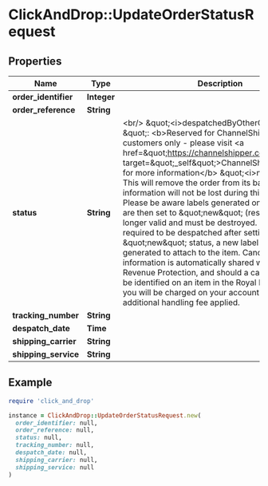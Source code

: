 # ClickAndDrop::UpdateOrderStatusRequest

## Properties

| Name | Type | Description | Notes |
| ---- | ---- | ----------- | ----- |
| **order_identifier** | **Integer** |  | [optional] |
| **order_reference** | **String** |  | [optional] |
| **status** | **String** | &lt;br/&gt; \&quot;&lt;i&gt;despatchedByOtherCourier&lt;/i&gt; \&quot;: &lt;b&gt;Reserved for ChannelShipper customers only - please visit  &lt;a href&#x3D;\&quot;https://channelshipper.com/\&quot; target&#x3D;\&quot;_self\&quot;&gt;ChannelShipper.com&lt;/a&gt; for more information&lt;/b&gt;  \&quot;&lt;i&gt;new&lt;/i&gt; \&quot;: This will remove the order from its batch. Order information will not be lost during this process.  Please be aware labels generated on orders which are then set to \&quot;new\&quot; (reset) are no longer valid  and must be destroyed. If the order is required to be despatched after setting to \&quot;new\&quot; status, a new  label must be generated to attach to the item.  Cancelled label information is automatically shared with Royal Mail Revenue Protection, and should a  cancelled label be identified on an item in the Royal Mail Network, you will be charged on your account  and an additional handling fee applied.  | [optional] |
| **tracking_number** | **String** |  | [optional] |
| **despatch_date** | **Time** |  | [optional] |
| **shipping_carrier** | **String** |  | [optional] |
| **shipping_service** | **String** |  | [optional] |

## Example

```ruby
require 'click_and_drop'

instance = ClickAndDrop::UpdateOrderStatusRequest.new(
  order_identifier: null,
  order_reference: null,
  status: null,
  tracking_number: null,
  despatch_date: null,
  shipping_carrier: null,
  shipping_service: null
)
```

